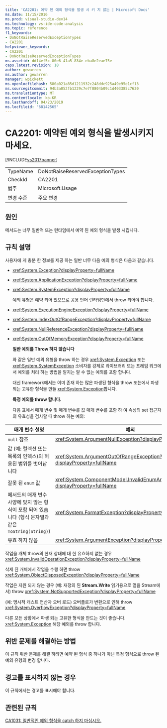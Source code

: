 ```yaml
---
title: 'CA2201: 예약 된 예외 형식을 발생 시 키 지 않는 | Microsoft Docs'
ms.date: 11/15/2016
ms.prod: visual-studio-dev14
ms.technology: vs-ide-code-analysis
ms.topic: reference
f1_keywords:
- DoNotRaiseReservedExceptionTypes
- CA2201
helpviewer_keywords:
- CA2201
- DoNotRaiseReservedExceptionTypes
ms.assetid: dd14ef5c-80e6-41a5-834e-eba8e2eae75e
caps.latest.revision: 18
author: gewarren
ms.author: gewarren
manager: wpickett
ms.openlocfilehash: 580a021a85d1211932c248ddc925a49e95e1cf13
ms.sourcegitcommit: 94b3a052fb1229c7e7f8804b09c1d403385c7630
ms.translationtype: MT
ms.contentlocale: ko-KR
ms.lasthandoff: 04/23/2019
ms.locfileid: "68142565"
---
```

# <a name="ca2201-do-not-raise-reserved-exception-types"></a>CA2201: 예약된 예외 형식을 발생시키지 마세요.
[!INCLUDE[vs2017banner](../includes/vs2017banner.md)]

|||
|-|-|
|TypeName|DoNotRaiseReservedExceptionTypes|
|CheckId|CA2201|
|범주|Microsoft.Usage|
|변경 수준|주요 변경|

## <a name="cause"></a>원인
 메서드는 너무 일반적 또는 런타임에서 예약 된 예외 형식을 발생 시킵니다.

## <a name="rule-description"></a>규칙 설명
 사용자에 게 충분 한 정보를 제공 하는 일반 너무 다음 예외 형식은 다음과 같습니다.

- <xref:System.Exception?displayProperty=fullName>

- <xref:System.ApplicationException?displayProperty=fullName>

- <xref:System.SystemException?displayProperty=fullName>

  예외 유형은 예약 되어 있으므로 공용 언어 런타임만에서 throw 되어야 합니다.

- <xref:System.ExecutionEngineException?displayProperty=fullName>

- <xref:System.IndexOutOfRangeException?displayProperty=fullName>

- <xref:System.NullReferenceException?displayProperty=fullName>

- <xref:System.OutOfMemoryException?displayProperty=fullName>

  **일반 예외를 Throw 하지 않습니다**

  와 같은 일반 예외 유형을 throw 하는 경우 <xref:System.Exception> 또는 <xref:System.SystemException> 소비자를 강제로 라이브러리 또는 프레임 워크에서 예외를 처리 하는 방법을 알지는 알 수 없는 예외를 포함 합니다.

  대신 framework에서는 이미 존재 하는 많은 파생된 형식을 throw 또는에서 파생 되는 고유한 형식을 만들 <xref:System.Exception>합니다.

  **특정 예외를 throw 합니다.**

  다음 표에서 매개 변수 및 매개 변수를 값 매개 변수를 포함 하 여 속성의 set 접근자의 유효성을 검사할 때 throw 하는 예외:

|매개 변수 설명|예외|
|---------------------------|---------------|
|`null` 참조|<xref:System.ArgumentNullException?displayProperty=fullName>|
|값 (예: 컬렉션 또는 목록의 인덱스)의 허용된 범위를 벗어납니다|<xref:System.ArgumentOutOfRangeException?displayProperty=fullName>|
|잘못 된 `enum` 값|<xref:System.ComponentModel.InvalidEnumArgumentException?displayProperty=fullName>|
|메서드의 매개 변수 사양에 맞지 않는 형식이 포함 되어 있습니다 (형식 문자열과 같은 `ToString(String)`)|<xref:System.FormatException?displayProperty=fullName>|
|유효 하지 않음|<xref:System.ArgumentException?displayProperty=fullName>|

 작업을 개체 throw의 현재 상태에 대 한 유효하지 없는 경우 <xref:System.InvalidOperationException?displayProperty=fullName>

 삭제 된 개체에서 작업을 수행 하면 throw <xref:System.ObjectDisposedException?displayProperty=fullName>

 작업은 지원 되지 않는 경우 (예: 재정의 된 **Stream.Write** 읽기용으로 열을 Stream에서) throw <xref:System.NotSupportedException?displayProperty=fullName>

 (예: 명시적 캐스트 연산자 오버 로드) 오버플로가 변환으로 인해 throw <xref:System.OverflowException?displayProperty=fullName>

 다른 모든 상황에서 파생 되는 고유한 형식을 만드는 것이 좋습니다. <xref:System.Exception> 해당 예외를 throw 합니다.

## <a name="how-to-fix-violations"></a>위반 문제를 해결하는 방법
 이 규칙 위반 문제를 해결 하려면 예약 된 형식 중 하나가 아닌 특정 형식으로 throw 된 예외 유형의 변경 합니다.

## <a name="when-to-suppress-warnings"></a>경고를 표시하지 않는 경우
 이 규칙에서는 경고를 표시해야 합니다.

## <a name="related-rules"></a>관련된 규칙
 [CA1031: 일반적인 예외 형식을 catch 하지 마십시오.](../code-quality/ca1031-do-not-catch-general-exception-types.md)
